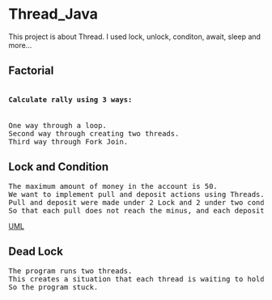 # Thread_Java
This project is about Thread. I used lock, unlock, conditon, await, sleep and more...

<h2>Factorial</h2>
<pre>
<h4>Calculate rally using 3 ways:</h4>
One way through a loop.
Second way through creating two threads.
Third way through Fork Join.
</pre>
<h2>Lock and Condition</h2>
<pre>
The maximum amount of money in the account is 50.
We want to implement pull and deposit actions using Threads.
Pull and deposit were made under 2 Lock and 2 under two conditions.
So that each pull does not reach the minus, and each deposit does not exceed the maximum amount that can be stored.
</pre>
<a href="https://github.com/Harelazimtas/Thread_Java/blob/master/UML.PNG">UML</a>
<br>
<h2>Dead Lock</h2>
<pre>
The program runs two threads.
This creates a situation that each thread is waiting to hold a lock that the other hold and does not release.
So the program stuck.
</pre>
